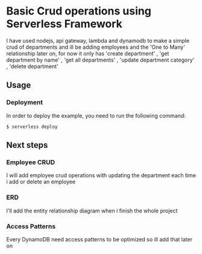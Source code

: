 <!--
title: 'AWS NodeJS Example'
description: 'This template demonstrates how to deploy a NodeJS function running on AWS Lambda using the traditional Serverless Framework.'
layout: Doc
framework: v3
platform: AWS
language: nodeJS
priority: 1
authorLink: 'https://github.com/serverless'
authorName: 'Serverless, inc.'
authorAvatar: 'https://avatars1.githubusercontent.com/u/13742415?s=200&v=4'
-->

# Basic Crud operations using Serverless Framework

I have used nodejs, api gateway, lambda and dynamodb to make a simple crud of departments and ill be adding employees and the 'One to Many' relationship later on, for now it only has 'create department' , 'get department by name' , 'get all departments' , 'update department category' , 'delete department'

## Usage

### Deployment

In order to deploy the example, you need to run the following command:

```
$ serverless deploy
```

## Next steps

### Employee CRUD

I will add employee crud operations with updating the department each time i add or delete an employee

### ERD

I'll add the entity relationship diagram when i finish the whole project

### Access Patterns

Every DynamoDB need access patterns to be optimized so ill add that later on

